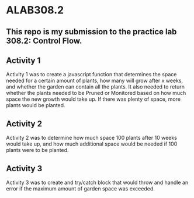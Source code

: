 # ALAB308.2
## This repo is my submission to the practice lab 308.2: Control Flow.

## Activity 1
Activity 1 was to create a javascript function that determines the space needed for a certain amount of plants, how many will grow after x weeks, and whether the garden can contain all the plants.
It also needed to return whether the plants needed to be Pruned or Monitored based on how much space the new growth would take up. If there was plenty of space, more plants would be planted.

## Activity 2 
Activity 2 was to determine how much space 100 plants after 10 weeks would take up, and how much additional space would be needed if 100 plants were to be planted.

## Activity 3
Activity 3 was to create and try/catch block that would throw and handle an error if the maximum amount of garden space was exceeded.
